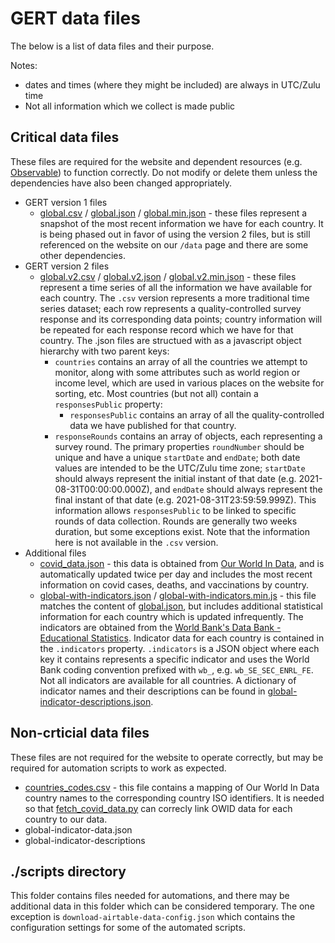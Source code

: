 # GERT data files
The below is a list of data files and their purpose.

Notes:
* dates and times (where they might be included) are always in UTC/Zulu time
* Not all information which we collect is made public

## Critical data files
These files are required for the website and dependent resources (e.g. [Observable](https://www.observablehq.com)) to function correctly. Do not modify or delete them unless the dependencies have also been changed appropriately.

* GERT version 1 files
  * [global.csv](global.csv) / [global.json](global.json) / [global.min.json](global.min.json) - these files represent a snapshot of the most recent information we have for each country. It is being phased out in favor of using the version 2 files, but is still referenced on the website on our `/data` page and there are some other dependencies. 
* GERT version 2 files
  * [global.v2.csv](global.v2.csv) / [global.v2.json](global.v2.json) / [global.v2.min.json](global.v2.min.json) - these files represent a time series of all the information we have available for each country. The `.csv` version represents a more traditional time series dataset; each row represents a quality-controlled survey response and its corresponding data points; country information will be repeated for each response record which we have for that country. The .json files are structued with as a javascript object hierarchy with two parent keys:
    * `countries` contains an array of all the countries we attempt to monitor, along with some attributes such as world region or income level, which are used in various places on the website for sorting, etc. Most countries (but not all) contain a `responsesPublic` property:
      * `responsesPublic` contains an array of all the quality-controlled data we have published for that country.
    * `responseRounds` contains an array of objects, each representing a survey round. The primary properties `roundNumber` should be unique and have a unique `startDate` and `endDate`; both date values are intended to be the UTC/Zulu time zone; `startDate` should always represent the initial instant of that date (e.g. 2021-08-31T00:00:00.000Z), and `endDate` should always represent the final instant of that date (e.g. 2021-08-31T23:59:59.999Z). This information allows `responsesPublic` to be linked to specific rounds of data collection. Rounds are generally two weeks duration, but some exceptions exist. Note that the information here is not available in the `.csv` version.
* Additional files
  * [covid_data.json](covid_data.json) - this data is obtained from [Our World In Data](https://github.com/owid/covid-19-data/tree/master/public/data), and is automatically updated twice per day and includes the most recent information on covid cases, deaths, and vaccinations by country.
  * [global-with-indicators.json](global-with-indicators.json) / [global-with-indicators.min.js](global-with-indicators.min.json) - this file matches the content of [global.json](global.json), but includes additional statistical information for each country which is updated infrequently. The indicators are obtained from the [World Bank's Data Bank - Educational Statistics](https://databank.worldbank.org/source/education-statistics-%5e-all-indicators/preview/on). Indicator data for each country is contained in the `.indicators` property. `.indicators` is a JSON object where each key it contains represents a specific indicator and uses the World Bank coding convention prefixed with `wb_`, e.g. `wb_SE_SEC_ENRL_FE`. Not all indicators are available for all countries. A dictionary of indicator names and their descriptions can be found in [global-indicator-descriptions.json](global-indicator-descriptions.json).


## Non-crticial data files
These files are not required for the website to operate correctly, but may be required for automation scripts to work as expected.

* [countries_codes.csv](countries_codes.csv) - this file contains a mapping of Our World In Data country names to the corresponding country ISO identifiers. It is needed so that [fetch_covid_data.py](fetch_covid_data.py) can correcly link OWID data for each country to our data.
* global-indicator-data.json
* global-indicator-descriptions

## ./scripts directory
This folder contains files needed for automations, and there may be additional data in this folder which can be considered temporary. The one exception is `download-airtable-data-config.json` which contains the configuration settings for some of the automated scripts.


